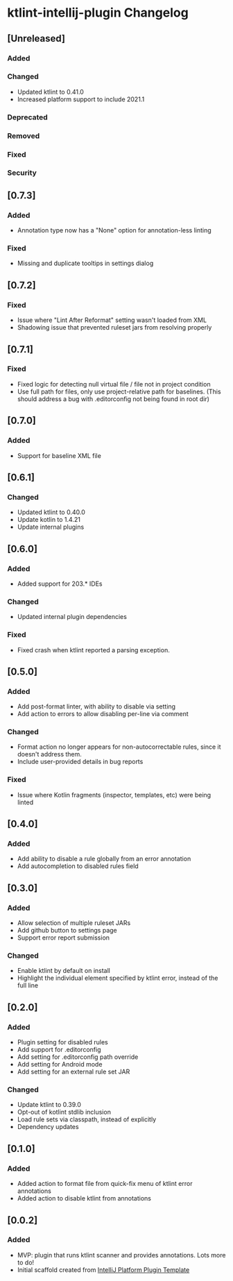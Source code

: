 <!-- Keep a Changelog guide -> https://keepachangelog.com -->

# ktlint-intellij-plugin Changelog

## [Unreleased]
### Added

### Changed
- Updated ktlint to 0.41.0
- Increased platform support to include 2021.1

### Deprecated

### Removed

### Fixed

### Security
## [0.7.3]
### Added
- Annotation type now has a "None" option for annotation-less linting

### Fixed
- Missing and duplicate tooltips in settings dialog

## [0.7.2]
### Fixed
- Issue where "Lint After Reformat" setting wasn't loaded from XML
- Shadowing issue that prevented ruleset jars from resolving properly

## [0.7.1]
### Fixed
- Fixed logic for detecting null virtual file / file not in project condition
- Use full path for files, only use project-relative path for baselines. 
  (This should address a bug with .editorconfig not being found in root dir)

## [0.7.0]
### Added
- Support for baseline XML file

## [0.6.1]
### Changed
- Updated ktlint to 0.40.0
- Update kotlin to 1.4.21
- Update internal plugins

## [0.6.0]
### Added
- Added support for 203.* IDEs

### Changed
- Updated internal plugin dependencies

### Fixed
- Fixed crash when ktlint reported a parsing exception.

## [0.5.0]
### Added
- Add post-format linter, with ability to disable via setting
- Add action to errors to allow disabling per-line via comment

### Changed
- Format action no longer appears for non-autocorrectable rules, since it doesn't address them.
- Include user-provided details in bug reports

### Fixed
- Issue where Kotlin fragments (inspector, templates, etc) were being linted

## [0.4.0]
### Added
- Add ability to disable a rule globally from an error annotation 
- Add autocompletion to disabled rules field

## [0.3.0]
### Added
- Allow selection of multiple ruleset JARs
- Add github button to settings page
- Support error report submission

### Changed
- Enable ktlint by default on install
- Highlight the individual element specified by ktlint error, instead of the full line

## [0.2.0]
### Added
- Plugin setting for disabled rules
- Add support for .editorconfig
- Add setting for .editorconfig path override
- Add setting for Android mode
- Add setting for an external rule set JAR

### Changed
- Update ktlint to 0.39.0
- Opt-out of kotlint stdlib inclusion
- Load rule sets via classpath, instead of explicitly
- Dependency updates

## [0.1.0]
### Added
- Added action to format file from quick-fix menu of ktlint error annotations
- Added action to disable ktlint from annotations

## [0.0.2]
### Added
- MVP: plugin that runs ktlint scanner and provides annotations. Lots more to do!
- Initial scaffold created from [IntelliJ Platform Plugin Template](https://github.com/JetBrains/intellij-platform-plugin-template)
